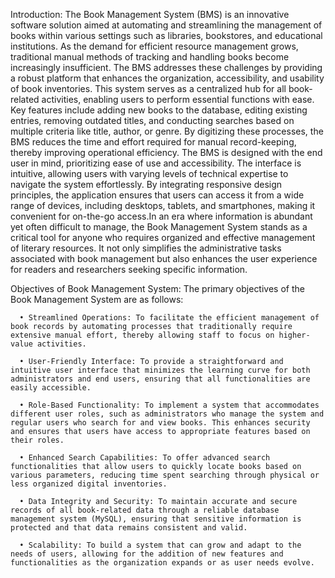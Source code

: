 Introduction:
The Book Management System (BMS) is an innovative software solution aimed at automating and streamlining the management of books within various settings such as libraries, bookstores, and educational institutions. As the demand for efficient resource management grows, traditional manual methods of tracking and handling books become increasingly insufficient. The BMS addresses these challenges by providing a robust platform that enhances the organization, accessibility, and usability of book inventories. This system serves as a centralized hub for all book-related activities, enabling users to perform essential functions with ease. Key features include adding new books to the database, editing existing entries, removing outdated titles, and conducting searches based on multiple criteria like title, author, or genre. By digitizing these processes, the BMS reduces the time and effort required for manual record-keeping, thereby improving operational efficiency.
The BMS is designed with the end user in mind, prioritizing ease of use and accessibility. The interface is intuitive, allowing users with varying levels of technical expertise to navigate the system effortlessly. By integrating responsive design principles, the application ensures that users can access it from a wide range of devices, including desktops, tablets, and smartphones, making it convenient for on-the-go access.In an era where information is abundant yet often difficult to manage, the Book Management System stands as a critical tool for anyone who requires organized and effective management of literary resources. It not only simplifies the administrative tasks associated with book management but also enhances the user experience for readers and researchers seeking specific information.
 
 Objectives of Book Management System:
    The primary objectives of the Book Management System are as follows:
    
      •	Streamlined Operations: To facilitate the efficient management of book records by automating processes that traditionally require extensive manual effort, thereby allowing staff to focus on higher-value activities.
      
      •	User-Friendly Interface: To provide a straightforward and intuitive user interface that minimizes the learning curve for both administrators and end users, ensuring that all functionalities are easily accessible.
      
      •	Role-Based Functionality: To implement a system that accommodates different user roles, such as administrators who manage the system and regular users who search for and view books. This enhances security and ensures that users have access to appropriate features based on their roles.
      
      •	Enhanced Search Capabilities: To offer advanced search functionalities that allow users to quickly locate books based on various parameters, reducing time spent searching through physical or less organized digital inventories.
     
      •	Data Integrity and Security: To maintain accurate and secure records of all book-related data through a reliable database management system (MySQL), ensuring that sensitive information is protected and that data remains consistent and valid.
      
      •	Scalability: To build a system that can grow and adapt to the needs of users, allowing for the addition of new features and functionalities as the organization expands or as user needs evolve.
